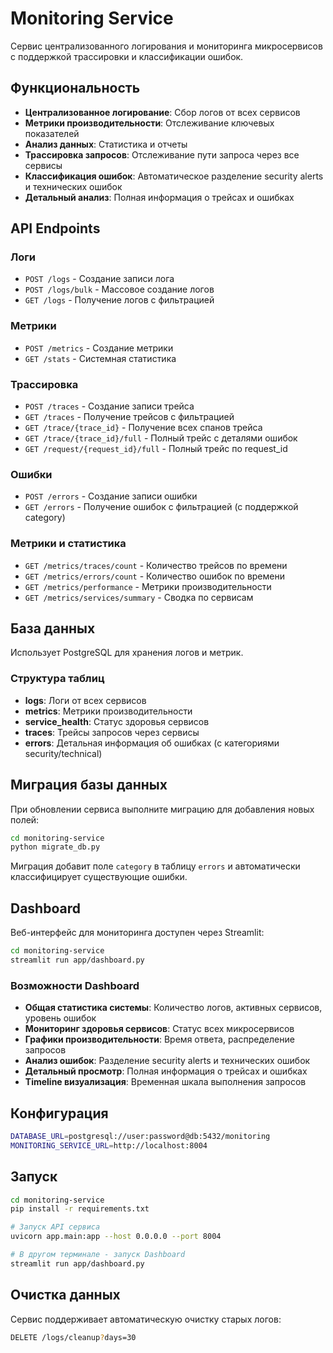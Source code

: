 # Monitoring Service

Сервис централизованного логирования и мониторинга микросервисов с поддержкой трассировки и классификации ошибок.

## Функциональность

- **Централизованное логирование**: Сбор логов от всех сервисов
- **Метрики производительности**: Отслеживание ключевых показателей
- **Анализ данных**: Статистика и отчеты
- **Трассировка запросов**: Отслеживание пути запроса через все сервисы
- **Классификация ошибок**: Автоматическое разделение security alerts и технических ошибок
- **Детальный анализ**: Полная информация о трейсах и ошибках

## API Endpoints

### Логи
- `POST /logs` - Создание записи лога
- `POST /logs/bulk` - Массовое создание логов
- `GET /logs` - Получение логов с фильтрацией

### Метрики
- `POST /metrics` - Создание метрики
- `GET /stats` - Системная статистика

### Трассировка
- `POST /traces` - Создание записи трейса
- `GET /traces` - Получение трейсов с фильтрацией
- `GET /trace/{trace_id}` - Получение всех спанов трейса
- `GET /trace/{trace_id}/full` - Полный трейс с деталями ошибок
- `GET /request/{request_id}/full` - Полный трейс по request_id

### Ошибки
- `POST /errors` - Создание записи ошибки
- `GET /errors` - Получение ошибок с фильтрацией (с поддержкой category)

### Метрики и статистика
- `GET /metrics/traces/count` - Количество трейсов по времени
- `GET /metrics/errors/count` - Количество ошибок по времени
- `GET /metrics/performance` - Метрики производительности
- `GET /metrics/services/summary` - Сводка по сервисам

## База данных

Использует PostgreSQL для хранения логов и метрик.

### Структура таблиц

- **logs**: Логи от всех сервисов
- **metrics**: Метрики производительности
- **service_health**: Статус здоровья сервисов
- **traces**: Трейсы запросов через сервисы
- **errors**: Детальная информация об ошибках (с категориями security/technical)

## Миграция базы данных

При обновлении сервиса выполните миграцию для добавления новых полей:

```bash
cd monitoring-service
python migrate_db.py
```

Миграция добавит поле `category` в таблицу `errors` и автоматически классифицирует существующие ошибки.

## Dashboard

Веб-интерфейс для мониторинга доступен через Streamlit:

```bash
cd monitoring-service
streamlit run app/dashboard.py
```

### Возможности Dashboard

- **Общая статистика системы**: Количество логов, активных сервисов, уровень ошибок
- **Мониторинг здоровья сервисов**: Статус всех микросервисов
- **Графики производительности**: Время ответа, распределение запросов
- **Анализ ошибок**: Разделение security alerts и технических ошибок
- **Детальный просмотр**: Полная информация о трейсах и ошибках
- **Timeline визуализация**: Временная шкала выполнения запросов

## Конфигурация

```bash
DATABASE_URL=postgresql://user:password@db:5432/monitoring
MONITORING_SERVICE_URL=http://localhost:8004
```

## Запуск

```bash
cd monitoring-service
pip install -r requirements.txt

# Запуск API сервиса
uvicorn app.main:app --host 0.0.0.0 --port 8004

# В другом терминале - запуск Dashboard
streamlit run app/dashboard.py
```

## Очистка данных

Сервис поддерживает автоматическую очистку старых логов:

```bash
DELETE /logs/cleanup?days=30
```
